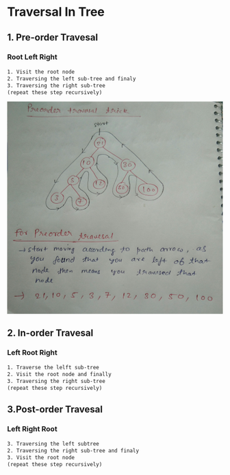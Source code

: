 # Traversal In Tree
## 1. Pre-order Travesal
### Root Left Right
    1. Visit the root node
    2. Traversing the left sub-tree and finaly
    3. Traversing the right sub-tree
    (repeat these step recursively)
    
![](img/preorder.JPG)
## 2. In-order Travesal 
### Left Root Right
    1. Traverse the lelft sub-tree
    2. Visit the root node and finally
    3. Traversing the right sub-tree
    (repeat these step recursively)
## 3.Post-order Travesal 
### Left Right Root
    3. Traversing the left subtree
    2. Traversing the right sub-tree and finaly
    3. Visit the root node
    (repeat these step recursively)
